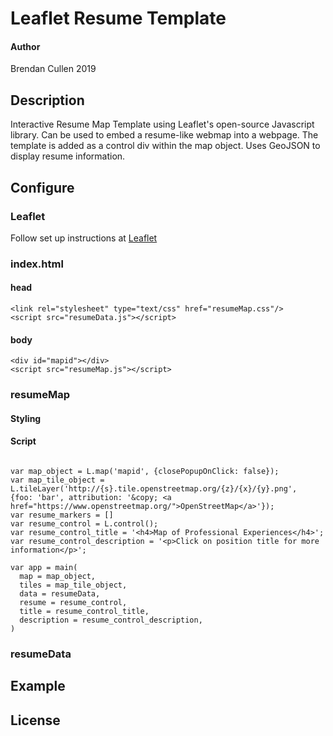 # Leaflet Resume Template
#### Author
Brendan Cullen
2019

## Description
Interactive Resume Map Template using Leaflet's open-source Javascript library.
Can be used to embed a resume-like webmap into a webpage. The template is added
as a control div within the map object. Uses GeoJSON to display resume information.

## Configure

### Leaflet

Follow set up instructions at [Leaflet]()

### index.html

#### head

```
<link rel="stylesheet" type="text/css" href="resumeMap.css"/>
<script src="resumeData.js"></script>
```

#### body
```
<div id="mapid"></div>
<script src="resumeMap.js"></script>
```

### resumeMap

#### Styling


#### Script

```

var map_object = L.map('mapid', {closePopupOnClick: false});
var map_tile_object = L.tileLayer('http://{s}.tile.openstreetmap.org/{z}/{x}/{y}.png',
{foo: 'bar', attribution: '&copy; <a href="https://www.openstreetmap.org/">OpenStreetMap</a>'});
var resume_markers = []
var resume_control = L.control();
var resume_control_title = '<h4>Map of Professional Experiences</h4>';
var resume_control_description = '<p>Click on position title for more information</p>';

var app = main(
  map = map_object,
  tiles = map_tile_object,
  data = resumeData,
  resume = resume_control,
  title = resume_control_title,
  description = resume_control_description,
)
```


### resumeData

## Example

## License
